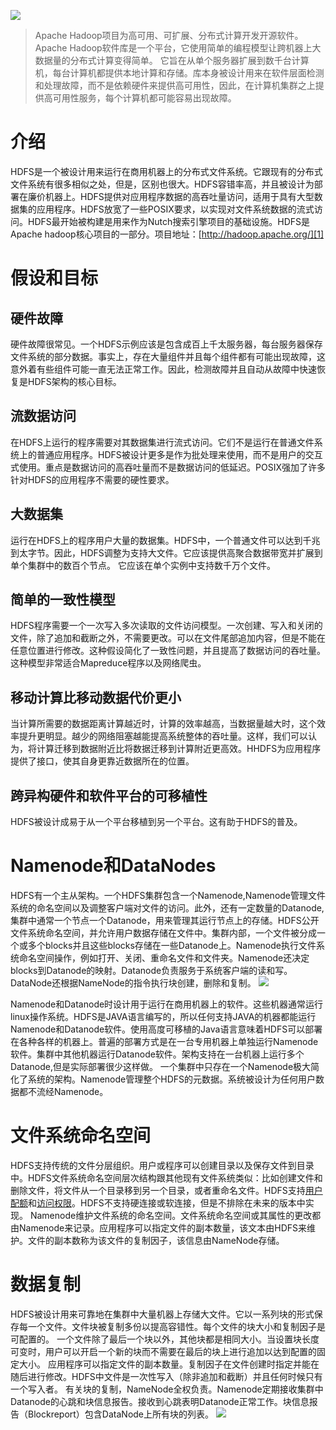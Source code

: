 ![][3]
> Apache Hadoop项目为高可用、可扩展、分布式计算开发开源软件。Apache Hadoop软件库是一个平台，它使用简单的编程模型让跨机器上大数据量的分布式计算变得简单。
它旨在从单个服务器扩展到数千台计算机，每台计算机都提供本地计算和存储。库本身被设计用来在软件层面检测和处理故障，而不是依赖硬件来提供高可用性，因此，在计算机集群之上提供高可用性服务，每个计算机都可能容易出现故障。

# 介绍
HDFS是一个被设计用来运行在商用机器上的分布式文件系统。它跟现有的分布式文件系统有很多相似之处，但是，区别也很大。HDFS容错率高，并且被设计为部署在廉价机器上。HDFS提供对应用程序数据的高吞吐量访问，适用于具有大型数据集的应用程序。HDFS放宽了一些POSIX要求，以实现对文件系统数据的流式访问。HDFS最开始被构建是用来作为Nutch搜索引擎项目的基础设施。HDFS是Apache hadoop核心项目的一部分。项目地址：[http://hadoop.apache.org/][1]

# 假设和目标
## 硬件故障
硬件故障很常见。一个HDFS示例应该是包含成百上千太服务器，每台服务器保存文件系统的部分数据。事实上，存在大量组件并且每个组件都有可能出现故障，这意外着有些组件可能一直无法正常工作。因此，检测故障并且自动从故障中快速恢复是HDFS架构的核心目标。
## 流数据访问
在HDFS上运行的程序需要对其数据集进行流式访问。它们不是运行在普通文件系统上的普通应用程序。HDFS被设计更多是作为批处理来使用，而不是用户的交互式使用。重点是数据访问的高吞吐量而不是数据访问的低延迟。POSIX强加了许多针对HDFS的应用程序不需要的硬性要求。
## 大数据集
运行在HDFS上的程序用户大量的数据集。HDFS中，一个普通文件可以达到千兆到太字节。因此，HDFS调整为支持大文件。它应该提供高聚合数据带宽并扩展到单个集群中的数百个节点。 它应该在单个实例中支持数千万个文件。

## 简单的一致性模型
HDFS程序需要一个一次写入多次读取的文件访问模型。一次创建、写入和关闭的文件，除了追加和截断之外，不需要更改。可以在文件尾部追加内容，但是不能在任意位置进行修改。这种假设简化了一致性问题，并且提高了数据访问的吞吐量。这种模型非常适合Mapreduce程序以及网络爬虫。
## 移动计算比移动数据代价更小
当计算所需要的数据距离计算越近时，计算的效率越高，当数据量越大时，这个效率提升更明显。越少的网络阻塞越能提高系统整体的吞吐量。这样，我们可以认为，将计算迁移到数据附近比将数据迁移到计算附近更高效。HHDFS为应用程序提供了接口，使其自身更靠近数据所在的位置。

## 跨异构硬件和软件平台的可移植性
HDFS被设计成易于从一个平台移植到另一个平台。这有助于HDFS的普及。

# Namenode和DataNodes
HDFS有一个主从架构。一个HDFS集群包含一个Namenode,Namenode管理文件系统的命名空间以及调整客户端对文件的访问。此外，还有一定数量的Datanode,集群中通常一个节点一个Datanode，用来管理其运行节点上的存储。HDFS公开文件系统命名空间，并允许用户数据存储在文件中。集群内部，一个文件被分成一个或多个blocks并且这些blocks存储在一些Datanode上。Namenode执行文件系统命名空间操作，例如打开、关闭、重命名文件和文件夹。Namenode还决定blocks到Datanode的映射。Datanode负责服务于系统客户端的读和写。DataNode还根据NameNode的指令执行块创建，删除和复制。
![][2]

Namenode和Datanode时设计用于运行在商用机器上的软件。这些机器通常运行linux操作系统。HDFS是JAVA语言编写的，所以任何支持JAVA的机器都能运行Namenode和Datanode软件。使用高度可移植的Java语言意味着HDFS可以部署在各种各样的机器上。普遍的部署方式是在一台专用机器上单独运行Namenode软件。集群中其他机器运行Datanode软件。架构支持在一台机器上运行多个Datanode,但是实际部署很少这样做。
一个集群中只存在一个Namenode极大简化了系统的架构。Namenode管理整个HDFS的元数据。系统被设计为任何用户数据都不流经Namenode。

# 文件系统命名空间
HDFS支持传统的文件分层组织。用户或程序可以创建目录以及保存文件到目录中。HDFS文件系统命名空间层次结构跟其他现有文件系统类似：比如创建文件和删除文件，将文件从一个目录移到另一个目录，或者重命名文件。HDFS支持[用户配额][4]和[访问权限][5]。HDFS不支持硬连接或软连接，但是不排除在未来的版本中实现。
Namenode维护文件系统的命名空间。文件系统命名空间或其属性的更改都由Namenode来记录。应用程序可以指定文件的副本数量，该文本由HDFS来维护。文件的副本数称为该文件的复制因子，该信息由NameNode存储。

# 数据复制
HDFS被设计用来可靠地在集群中大量机器上存储大文件。它以一系列块的形式保存每一个文件。文件块被复制多份以提高容错性。每个文件的块大小和复制因子是可配置的。
一个文件除了最后一个块以外，其他块都是相同大小。当设置块长度可变时，用户可以开启一个新的块而不需要在最后的块上进行追加以达到配置的固定大小。
应用程序可以指定文件的副本数量。复制因子在文件创建时指定并能在随后进行修改。HDFS中文件是一次性写入（除非追加和截断）并且任何时候只有一个写入者。
有关块的复制，NameNode全权负责。Namenode定期接收集群中Datanode的心跳和块信息报告。接收到心跳表明Datanode正常工作。块信息报告（Blockreport）包含DataNode上所有块的列表。
![][6]




[1]: http://hadoop.apache.org/
[2]: http://hadoop.apache.org/docs/stable/hadoop-project-dist/hadoop-hdfs/images/hdfsarchitecture.png
[3]: http://kooola.com/upload/2018/06/vpcgv27a4ghtgrkts238n63moj.jpg
[4]: http://hadoop.apache.org/docs/stable/hadoop-project-dist/hadoop-hdfs/HdfsQuotaAdminGuide.html
[5]: http://hadoop.apache.org/docs/stable/hadoop-project-dist/hadoop-hdfs/HdfsPermissionsGuide.html
[6]: http://hadoop.apache.org/docs/stable/hadoop-project-dist/hadoop-hdfs/images/hdfsdatanodes.png


